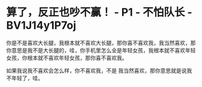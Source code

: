 # 算了，反正也吵不赢！ - P1 - 不怕队长 - BV1J14y1P7oj

你是不是喜欢大长腿，我根本就不喜欢大长腿，那你喜不喜欢我，我当然喜欢，那你意思是我不是大长腿的，哇，你手机里怎么全是年轻女孩，我根本就不喜欢年轻女孩，你根本就不喜欢年轻女孩，那你喜不喜欢我。

如果我说我不喜欢会怎么样，你不喜欢我，不是 我当然喜欢，那你意思就是说我不年轻了，哇。